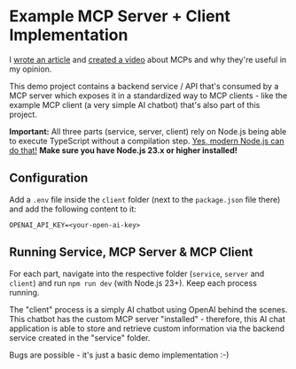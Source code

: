 # Example MCP Server + Client Implementation

I [wrote an article](https://maximilian-schwarzmueller.com/articles/whats-the-mcp-model-context-protocol-hype-all-about) and [created a video]() about MCPs and why they're useful in my opinion.

This demo project contains a backend service / API that's consumed by a MCP server which exposes it in a standardized way to MCP clients - like the example MCP client (a very simple AI chatbot) that's also part of this project.

**Important:** All three parts (service, server, client) rely on Node.js being able to execute TypeScript without a compilation step. [Yes, modern Node.js can do that!](https://maximilian-schwarzmueller.com/articles/modern-nodejs-can-do-that/#built-in-typescript-support) **Make sure you have Node.js 23.x or higher installed!**

## Configuration

Add a `.env` file inside the `client` folder (next to the `package.json` file there) and add the following content to it:

```
OPENAI_API_KEY=<your-open-ai-key>
```

## Running Service, MCP Server & MCP Client

For each part, navigate into the respective folder (`service`, `server` and `client`) and run `npm run dev` (with Node.js 23+). Keep each process running.

The "client" process is a simply AI chatbot using OpenAI behind the scenes. This chatbot has the custom MCP server "installed" - therefore, this AI chat application is able to store and retrieve custom information via the backend service created in the "service" folder.

Bugs are possible - it's just a basic demo implementation :-)